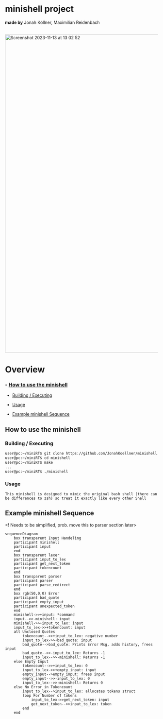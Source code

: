 # minishell project

**made by** Jonah Köllner, Maximilian Reidenbach

<br>
<img width="1047" alt="Screenshot 2023-11-13 at 13 02 52" src="https://github.com/JonahKoellner/minishell/assets/33061141/ae85c0c6-24fc-4a3c-a0bb-a8d48ce0e8b4">


# Overview
### - [How to use the minishell](#how-to-use-the-minishell)
- [Building / Executing](#building--executing)
- [Usage](#Usage)

- [Example minishell Sequence](#example-minishell-sequence)


## How to use the minishell

### Building / Executing
```bash
user@pc:~/miniRT$ git clone https://github.com/JonahKoellner/minishell.git
user@pc:~/miniRT$ cd minishell
user@pc:~/miniRT$ make
...
user@pc:~/miniRT$ ./minishell
```
### Usage
``` This minishell is designed to mimic the original bash shell (there can be differences to zsh) so treat it exactly like every other Shell ```

## Example minishell Sequence
<! Needs to be simplified, prob. move this to parser section later>

```mermaid
sequenceDiagram
	box transparent Input Handeling
	participant minishell
	participant input
	end
	box transparent lexer
	participant input_to_lex
	participant get_next_token
	participant tokencount
	end
	box transparent parser
	participant parser
	participant parse_redirect
	end
	box rgb(50,0,0) Error
	participant bad_quote
	participant empty_input
	participant unexpected_token
	end
	minishell->>+input: *command
	input-->>-minishell: input
	minishell->>+input_to_lex: input
	input_to_lex->>+tokencount: input
	alt Unclosed Quotes
		tokencount-->>+input_to_lex: negative number
		input_to_lex->>+bad_quote: input
		bad_quote-->bad_quote: Prints Error Msg, adds history, frees input
		bad_quote-->>-input_to_lex: Returns -1
		input_to_lex-->>-minishell: Returns -1
	else Empty Input
		tokencount-->>+input_to_lex: 0
		input_to_lex->>+empty_input: input
		empty_input-->empty_input: frees input
		empty_input-->>-input_to_lex: 0
		input_to_lex-->>-minishell: Returns 0
	else No Error in Tokencount
		input_to_lex-->input_to_lex: allocates tokens struct
		loop For Number of tokens
			input_to_lex->>get_next_token: input
			get_next_token-->>input_to_lex: token
		end
	end
```

